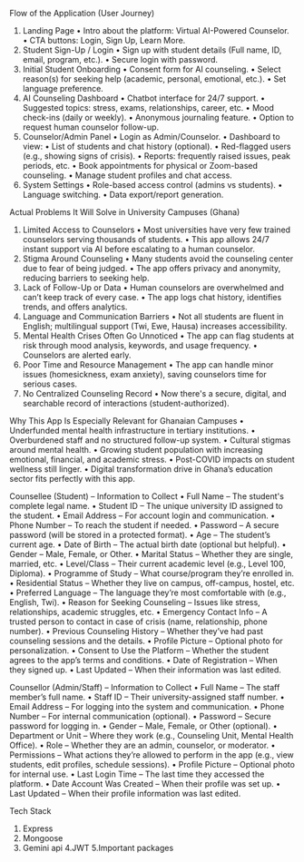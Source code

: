 Flow of the Application (User Journey)

1. Landing Page
   • Intro about the platform: Virtual AI-Powered Counselor.
   • CTA buttons: Login, Sign Up, Learn More.
2. Student Sign-Up / Login
   • Sign up with student details (Full name, ID, email, program, etc.).
   • Secure login with password.
3. Initial Student Onboarding
   • Consent form for AI counseling.
   • Select reason(s) for seeking help (academic, personal, emotional, etc.).
   • Set language preference.
4. AI Counseling Dashboard
   • Chatbot interface for 24/7 support.
   • Suggested topics: stress, exams, relationships, career, etc.
   • Mood check-ins (daily or weekly).
   • Anonymous journaling feature.
   • Option to request human counselor follow-up.
5. Counselor/Admin Panel
   • Login as Admin/Counselor.
   • Dashboard to view:
   • List of students and chat history (optional).
   • Red-flagged users (e.g., showing signs of crisis).
   • Reports: frequently raised issues, peak periods, etc.
   • Book appointments for physical or Zoom-based counseling.
   • Manage student profiles and chat access.
6. System Settings
   • Role-based access control (admins vs students).
   • Language switching.
   • Data export/report generation.

Actual Problems It Will Solve in University Campuses (Ghana)

1.  Limited Access to Counselors
    • Most universities have very few trained counselors serving thousands of students.
    • This app allows 24/7 instant support via AI before escalating to a human counselor.
2.  Stigma Around Counseling
    • Many students avoid the counseling center due to fear of being judged.
    • The app offers privacy and anonymity, reducing barriers to seeking help.
3.  Lack of Follow-Up or Data
    • Human counselors are overwhelmed and can’t keep track of every case.
    • The app logs chat history, identifies trends, and offers analytics.
4.  Language and Communication Barriers
    • Not all students are fluent in English; multilingual support (Twi, Ewe, Hausa) increases accessibility.
5.  Mental Health Crises Often Go Unnoticed
    • The app can flag students at risk through mood analysis, keywords, and usage frequency.
    • Counselors are alerted early.
6.  Poor Time and Resource Management
    • The app can handle minor issues (homesickness, exam anxiety), saving counselors time for serious cases.
7.  No Centralized Counseling Record
    • Now there's a secure, digital, and searchable record of interactions (student-authorized).

Why This App Is Especially Relevant for Ghanaian Campuses
• Underfunded mental health infrastructure in tertiary institutions.
• Overburdened staff and no structured follow-up system.
• Cultural stigmas around mental health.
• Growing student population with increasing emotional, financial, and academic stress.
• Post-COVID impacts on student wellness still linger.
• Digital transformation drive in Ghana’s education sector fits perfectly with this app.

Counsellee (Student) – Information to Collect
• Full Name – The student's complete legal name.
• Student ID – The unique university ID assigned to the student.
• Email Address – For account login and communication.
• Phone Number – To reach the student if needed.
• Password – A secure password (will be stored in a protected format).
• Age – The student’s current age.
• Date of Birth – The actual birth date (optional but helpful).
• Gender – Male, Female, or Other.
• Marital Status – Whether they are single, married, etc.
• Level/Class – Their current academic level (e.g., Level 100, Diploma).
• Programme of Study – What course/program they’re enrolled in.
• Residential Status – Whether they live on campus, off-campus, hostel, etc.
• Preferred Language – The language they’re most comfortable with (e.g., English, Twi).
• Reason for Seeking Counseling – Issues like stress, relationships, academic struggles, etc.
• Emergency Contact Info – A trusted person to contact in case of crisis (name, relationship, phone number).
• Previous Counseling History – Whether they’ve had past counseling sessions and the details.
• Profile Picture – Optional photo for personalization.
• Consent to Use the Platform – Whether the student agrees to the app’s terms and conditions.
• Date of Registration – When they signed up.
• Last Updated – When their information was last edited.

Counsellor (Admin/Staff) – Information to Collect
• Full Name – The staff member’s full name.
• Staff ID – Their university-assigned staff number.
• Email Address – For logging into the system and communication.
• Phone Number – For internal communication (optional).
• Password – Secure password for logging in.
• Gender – Male, Female, or Other (optional).
• Department or Unit – Where they work (e.g., Counseling Unit, Mental Health Office).
• Role – Whether they are an admin, counselor, or moderator.
• Permissions – What actions they’re allowed to perform in the app (e.g., view students, edit profiles, schedule sessions).
• Profile Picture – Optional photo for internal use.
• Last Login Time – The last time they accessed the platform.
• Date Account Was Created – When their profile was set up.
• Last Updated – When their profile information was last edited.

Tech Stack

1. Express
2. Mongoose
3. Gemini api
   4.JWT
   5.Important packages
